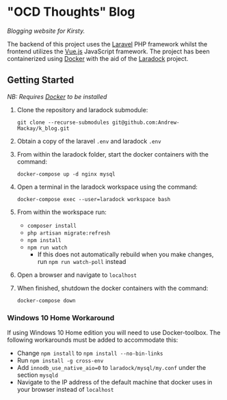 # "OCD Thoughts" Blog

*Blogging website for Kirsty.*

The backend of this project uses the [Laravel](https://laravel.com/) PHP framework whilst the frontend utilizes the [Vue.js](https://vuejs.org/) JavaScript framework. The project has been containerized using [Docker](https://www.docker.com/) with the aid of the [Laradock](https://laradock.io/) project.

## Getting Started

*NB: Requires [Docker](https://www.docker.com/) to be installed*

1) Clone the repository and laradock submodule:

    `git clone --recurse-submodules git@github.com:Andrew-Mackay/k_blog.git`

2) Obtain a copy of the laravel `.env` and laradock `.env`

3) From within the laradock folder, start the docker containers with the command:

     `docker-compose up -d nginx mysql`

4) Open a terminal in the laradock workspace using the command:  

    `docker-compose exec --user=laradock workspace bash`

5) From within the workspace run:
    - `composer install`
    - `php artisan migrate:refresh`
    - `npm install`
    - `npm run watch` 
        - If this does not automatically rebuild when you make changes, run `npm run watch-poll` instead

6) Open a browser and navigate to `localhost`

7) When finished, shutdown the docker containers with the command:  

    `docker-compose down`

### Windows 10 Home Workaround

If using Windows 10 Home edition you will need to use Docker-toolbox. The following workarounds must be added to accommodate this:

- Change `npm install` to `npm install --no-bin-links`
- Run `npm install -g cross-env`
- Add `innodb_use_native_aio=0` to `laradock/mysql/my.conf` under the section `mysqld`
- Navigate to the IP address of the default machine that docker uses in your browser instead of `localhost`  

